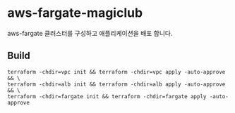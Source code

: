 # aws-fargate-magiclub
aws-fargate 클러스터를 구성하고 애플리케이션을 배포 합니다.

## Build
```
terraform -chdir=vpc init && terraform -chdir=vpc apply -auto-approve && \
terraform -chdir=alb init && terraform -chdir=alb apply -auto-approve && \
terraform -chdir=fargate init && terraform -chdir=fargate apply -auto-approve
```
